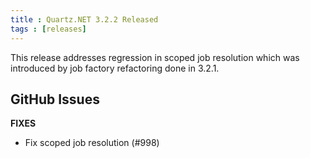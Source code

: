 ```yaml
---
title : Quartz.NET 3.2.2 Released
tags : [releases]
---
```


This release addresses regression in scoped job resolution which was introduced by job factory refactoring done in 3.2.1.


## GitHub Issues

__FIXES__

  * Fix scoped job resolution (#998)

<Download />
